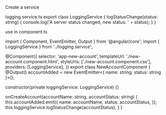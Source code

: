 Create a service

logging.service.ts
export class LoggingService {
logStatusChange(status: string) {
console.log('A server status changed, new status: ' + status);
}
}

use in component.ts

import { Component, EventEmitter, Output } from '@angular/core';
import { LoggingService } from '../logging.service';

@Component({
selector: 'app-new-account',
templateUrl: './new-account.component.html',
styleUrls: ['./new-account.component.css'],
providers: [LoggingService],
})
export class NewAccountComponent {
@Output() accountAdded = new EventEmitter<{ name: string; status: string }>();

constructor(private loggingService: LoggingService) {}

onCreateAccount(accountName: string, accountStatus: string) {
this.accountAdded.emit({
name: accountName,
status: accountStatus,
});
this.loggingService.logStatusChange(accountStatus);
}
}
